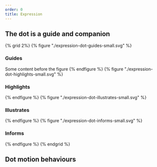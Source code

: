 ```yaml
---
order: 0
title: Expression
---
```


## The dot is a guide and companion

{% grid 2%}
{% figure "./expression-dot-guides-small.svg" %}

### Guides

Some content before the figure
{% endfigure %}
{% figure "./expression-dot-highlights-small.svg" %}

### Highlights

{% endfigure %}
{% figure "./expression-dot-illustrates-small.svg" %}

### Illustrates

{% endfigure %}
{% figure "./expression-dot-informs-small.svg" %}

### Informs

{% endfigure %}
{% endgrid %}

## Dot motion behaviours
